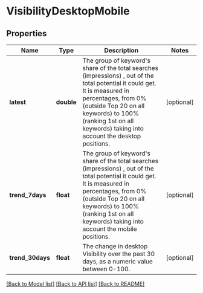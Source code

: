 # VisibilityDesktopMobile

## Properties
Name | Type | Description | Notes
------------ | ------------- | ------------- | -------------
**latest** | **double** | The group of keyword&#x27;s share of the total searches (impressions) , out of the total potential it could get. It is measured in percentages, from 0% (outside Top 20 on all keywords) to 100% (ranking 1st on all keywords) taking into account the desktop positions. | [optional] 
**trend_7days** | **float** | The group of keyword&#x27;s share of the total searches (impressions) , out of the total potential it could get. It is measured in percentages, from 0% (outside Top 20 on all keywords) to 100% (ranking 1st on all keywords) taking into account the mobile positions. | [optional] 
**trend_30days** | **float** | The change in desktop Visibility over the past 30 days, as a numeric value between 0-100. | [optional] 

[[Back to Model list]](../../README.md#documentation-for-models) [[Back to API list]](../../README.md#documentation-for-api-endpoints) [[Back to README]](../../README.md)

